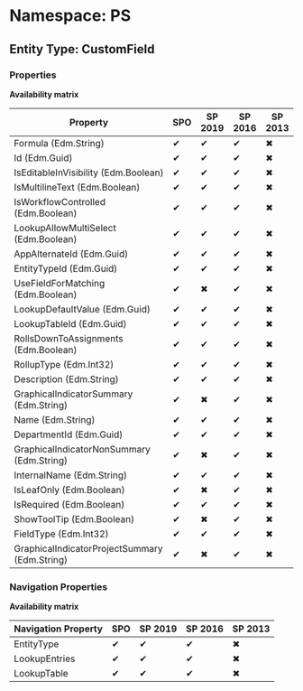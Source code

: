 # Namespace: PS
## Entity Type: CustomField

### Properties

**Availability matrix**

Property | SPO | SP 2019 | SP 2016 | SP 2013
----------|-----|---------|---------|--------
Formula (Edm.String) | ✔ | ✔ | ✔ | ✖
Id (Edm.Guid) | ✔ | ✔ | ✔ | ✖
IsEditableInVisibility (Edm.Boolean) | ✔ | ✔ | ✔ | ✖
IsMultilineText (Edm.Boolean) | ✔ | ✔ | ✔ | ✖
IsWorkflowControlled (Edm.Boolean) | ✔ | ✔ | ✔ | ✖
LookupAllowMultiSelect (Edm.Boolean) | ✔ | ✔ | ✔ | ✖
AppAlternateId (Edm.Guid) | ✔ | ✔ | ✔ | ✖
EntityTypeId (Edm.Guid) | ✔ | ✔ | ✔ | ✖
UseFieldForMatching (Edm.Boolean) | ✔ | ✖ | ✔ | ✖
LookupDefaultValue (Edm.Guid) | ✔ | ✔ | ✔ | ✖
LookupTableId (Edm.Guid) | ✔ | ✔ | ✔ | ✖
RollsDownToAssignments (Edm.Boolean) | ✔ | ✔ | ✔ | ✖
RollupType (Edm.Int32) | ✔ | ✔ | ✔ | ✖
Description (Edm.String) | ✔ | ✔ | ✔ | ✖
GraphicalIndicatorSummary (Edm.String) | ✔ | ✖ | ✔ | ✖
Name (Edm.String) | ✔ | ✔ | ✔ | ✖
DepartmentId (Edm.Guid) | ✔ | ✔ | ✔ | ✖
GraphicalIndicatorNonSummary (Edm.String) | ✔ | ✖ | ✔ | ✖
InternalName (Edm.String) | ✔ | ✔ | ✔ | ✖
IsLeafOnly (Edm.Boolean) | ✔ | ✖ | ✔ | ✖
IsRequired (Edm.Boolean) | ✔ | ✔ | ✔ | ✖
ShowToolTip (Edm.Boolean) | ✔ | ✖ | ✔ | ✖
FieldType (Edm.Int32) | ✔ | ✔ | ✔ | ✖
GraphicalIndicatorProjectSummary (Edm.String) | ✔ | ✖ | ✔ | ✖

### Navigation Properties

**Availability matrix**

Navigation Property | SPO | SP 2019 | SP 2016 | SP 2013
----------|-----|---------|---------|--------
EntityType | ✔ | ✔ | ✔ | ✖
LookupEntries | ✔ | ✔ | ✔ | ✖
LookupTable | ✔ | ✔ | ✔ | ✖
